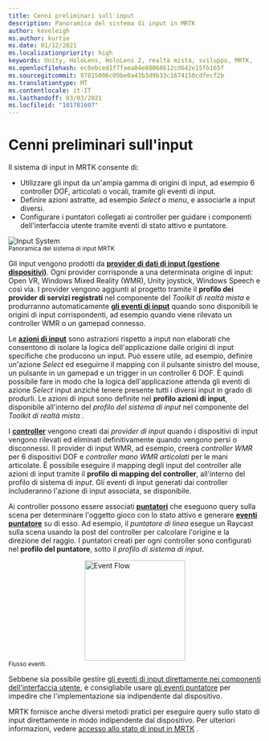 ```yaml
---
title: Cenni preliminari sull'input
description: Panoramica del sistema di input in MRTK
author: keveleigh
ms.author: kurtie
ms.date: 01/12/2021
ms.localizationpriority: high
keywords: Unity, HoloLens, HoloLens 2, realtà mista, sviluppo, MRTK,
ms.openlocfilehash: ec8ebced1f7faea04e88068612cd642e15fb165f
ms.sourcegitcommit: 97815006c09be0a43b3d9b33c1674150cdfecf2b
ms.translationtype: MT
ms.contentlocale: it-IT
ms.lasthandoff: 03/03/2021
ms.locfileid: "101781607"
---
```

# <a name="input-overview"></a>Cenni preliminari sull'input

Il sistema di input in MRTK consente di:

- Utilizzare gli input da un'ampia gamma di origini di input, ad esempio 6 controller DOF, articolati o vocali, tramite gli eventi di input.
- Definire azioni astratte, ad esempio *Select* o *menu*, e associarle a input diversi.
- Configurare i puntatori collegati ai controller per guidare i componenti dell'interfaccia utente tramite eventi di stato attivo e puntatore.

<img src="../images/input/MRTK_InputSystem.png" alt="Input System" style="display:block;margin-left:auto;margin-right:auto;">
<sup>Panoramica del sistema di input MRTK</sup>

Gli input vengono prodotti da [**provider di dati di input (gestione dispositivi)**](input-providers.md). Ogni provider corrisponde a una determinata origine di input: Open VR, Windows Mixed Reality (WMR), Unity joystick, Windows Speech e così via. I provider vengono aggiunti al progetto tramite il **profilo dei provider di servizi registrati** nel componente del *Toolkit di realtà mista* e produrranno automaticamente [**gli eventi di input**](input-events.md) quando sono disponibili le origini di input corrispondenti, ad esempio quando viene rilevato un controller WMR o un gamepad connesso.

Le [**azioni di input**](input-actions.md) sono astrazioni rispetto a input non elaborati che consentono di isolare la logica dell'applicazione dalle origini di input specifiche che producono un input. Può essere utile, ad esempio, definire un'azione *Select* ed eseguirne il mapping con il pulsante sinistro del mouse, un pulsante in un gamepad e un trigger in un controller 6 DOF. È quindi possibile fare in modo che la logica dell'applicazione attenda gli eventi di azione *Select* input anziché tenere presente tutti i diversi input in grado di produrli. Le azioni di input sono definite nel **profilo azioni di input**, disponibile all'interno del *profilo del sistema di input* nel componente del *Toolkit di realtà mista* .

I [**controller**](controllers.md) vengono creati dai *provider di input* quando i dispositivi di input vengono rilevati ed eliminati definitivamente quando vengono persi o disconnessi. Il provider di input WMR, ad esempio, creerà *controller WMR* per 6 dispositivi DOF e *controller mano WMR articolati* per le mani articolate. È possibile eseguire il mapping degli input del controller alle azioni di input tramite il **profilo di mapping del controller**, all'interno del profilo di sistema di *input*. Gli eventi di input generati dai controller includeranno l'azione di input associata, se disponibile.

Ai controller possono essere associati [**puntatori**](pointers.md) che eseguono query sulla scena per determinare l'oggetto gioco con lo stato attivo e generare [**eventi puntatore**](pointers.md#pointer-event-interfaces) su di esso. Ad esempio, il *puntatore di linea* esegue un Raycast sulla scena usando la post del controller per calcolare l'origine e la direzione del raggio. I puntatori creati per ogni controller sono configurati nel **profilo del puntatore**, sotto il *profilo di sistema di input*.

<img src="../images/input/MRTK_Input_EventFlow.png" width="200px" alt="Event Flow" style="display:block;margin-left:auto;margin-right:auto;">
<sup>Flusso eventi.</sup>

Sebbene sia possibile gestire [gli eventi di input direttamente nei componenti dell'interfaccia utente](input-events.md), è consigliabile usare [gli eventi puntatore](pointers.md#pointer-event-interfaces) per impedire che l'implementazione sia indipendente dal dispositivo.

MRTK fornisce anche diversi metodi pratici per eseguire query sullo stato di input direttamente in modo indipendente dal dispositivo. Per ulteriori informazioni, vedere [accesso allo stato di input in MRTK](input-state.md) .
